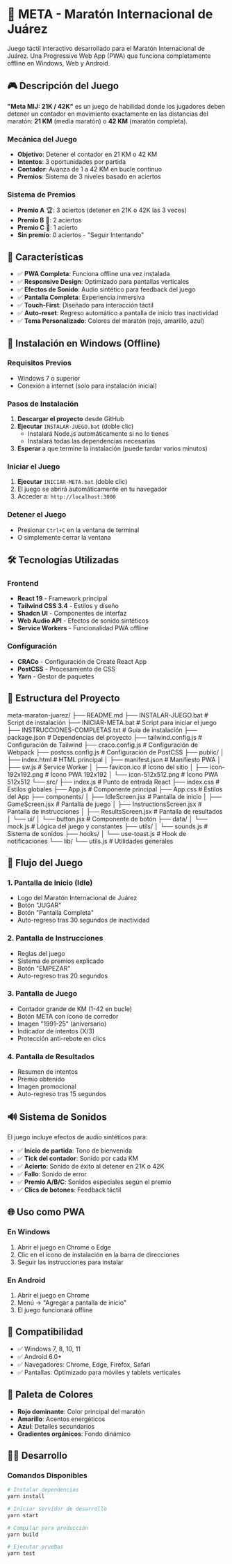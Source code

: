 # 🏃 META - Maratón Internacional de Juárez

Juego táctil interactivo desarrollado para el Maratón Internacional de Juárez. Una Progressive Web App (PWA) que funciona completamente offline en Windows, Web y Android.

## 🎮 Descripción del Juego

**"Meta MIJ: 21K / 42K"** es un juego de habilidad donde los jugadores deben detener un contador en movimiento exactamente en las distancias del maratón: **21 KM** (media maratón) o **42 KM** (maratón completa).

### Mecánica del Juego

- **Objetivo**: Detener el contador en 21 KM o 42 KM
- **Intentos**: 3 oportunidades por partida
- **Contador**: Avanza de 1 a 42 KM en bucle continuo
- **Premios**: Sistema de 3 niveles basado en aciertos

### Sistema de Premios

- **Premio A** 🏆: 3 aciertos (detener en 21K o 42K las 3 veces)
- **Premio B** 🥈: 2 aciertos
- **Premio C** 🥉: 1 acierto
- **Sin premio**: 0 aciertos - "Seguir Intentando"

## 🎨 Características

- ✅ **PWA Completa**: Funciona offline una vez instalada
- ✅ **Responsive Design**: Optimizado para pantallas verticales
- ✅ **Efectos de Sonido**: Audio sintético para feedback del juego
- ✅ **Pantalla Completa**: Experiencia inmersiva
- ✅ **Touch-First**: Diseñado para interacción táctil
- ✅ **Auto-reset**: Regreso automático a pantalla de inicio tras inactividad
- ✅ **Tema Personalizado**: Colores del maratón (rojo, amarillo, azul)

## 🚀 Instalación en Windows (Offline)

### Requisitos Previos

- Windows 7 o superior
- Conexión a internet (solo para instalación inicial)

### Pasos de Instalación

1. **Descargar el proyecto** desde GitHub
2. **Ejecutar** `INSTALAR-JUEGO.bat` (doble clic)
   - Instalará Node.js automáticamente si no lo tienes
   - Instalará todas las dependencias necesarias
3. **Esperar** a que termine la instalación (puede tardar varios minutos)

### Iniciar el Juego

1. **Ejecutar** `INICIAR-META.bat` (doble clic)
2. El juego se abrirá automáticamente en tu navegador
3. Acceder a: `http://localhost:3000`

### Detener el Juego

- Presionar `Ctrl+C` en la ventana de terminal
- O simplemente cerrar la ventana

## 🛠️ Tecnologías Utilizadas

### Frontend
- **React 19** - Framework principal
- **Tailwind CSS 3.4** - Estilos y diseño
- **Shadcn UI** - Componentes de interfaz
- **Web Audio API** - Efectos de sonido sintéticos
- **Service Workers** - Funcionalidad PWA offline

### Configuración
- **CRACo** - Configuración de Create React App
- **PostCSS** - Procesamiento de CSS
- **Yarn** - Gestor de paquetes

## 📁 Estructura del Proyecto

meta-maraton-juarez/ ├── README.md ├── INSTALAR-JUEGO.bat # Script de instalación ├── INICIAR-META.bat # Script para iniciar el juego ├── INSTRUCCIONES-COMPLETAS.txt # Guía de instalación ├── package.json # Dependencias del proyecto ├── tailwind.config.js # Configuración de Tailwind ├── craco.config.js # Configuración de Webpack ├── postcss.config.js # Configuración de PostCSS ├── public/ │ ├── index.html # HTML principal │ ├── manifest.json # Manifiesto PWA │ ├── sw.js # Service Worker │ ├── favicon.ico # Ícono del sitio │ ├── icon-192x192.png # Ícono PWA 192x192 │ └── icon-512x512.png # Ícono PWA 512x512 └── src/ ├── index.js # Punto de entrada React ├── index.css # Estilos globales ├── App.js # Componente principal ├── App.css # Estilos del App ├── components/ │ ├── IdleScreen.jsx # Pantalla de inicio │ ├── GameScreen.jsx # Pantalla de juego │ ├── InstructionsScreen.jsx # Pantalla de instrucciones │ ├── ResultsScreen.jsx # Pantalla de resultados │ └── ui/ │ └── button.jsx # Componente de botón ├── data/ │ └── mock.js # Lógica del juego y constantes ├── utils/ │ └── sounds.js # Sistema de sonidos ├── hooks/ │ └── use-toast.js # Hook de notificaciones └── lib/ └── utils.js # Utilidades generales


## 🎯 Flujo del Juego

### 1. Pantalla de Inicio (Idle)
- Logo del Maratón Internacional de Juárez
- Botón "JUGAR"
- Botón "Pantalla Completa"
- Auto-regreso tras 30 segundos de inactividad

### 2. Pantalla de Instrucciones
- Reglas del juego
- Sistema de premios explicado
- Botón "EMPEZAR"
- Auto-regreso tras 20 segundos

### 3. Pantalla de Juego
- Contador grande de KM (1-42 en bucle)
- Botón META con ícono de corredor
- Imagen "1991-25" (aniversario)
- Indicador de intentos (X/3)
- Protección anti-rebote en clics

### 4. Pantalla de Resultados
- Resumen de intentos
- Premio obtenido
- Imagen promocional
- Auto-regreso tras 15 segundos

## 🔊 Sistema de Sonidos

El juego incluye efectos de audio sintéticos para:
- ✅ **Inicio de partida**: Tono de bienvenida
- ✅ **Tick del contador**: Sonido por cada KM
- ✅ **Acierto**: Sonido de éxito al detener en 21K o 42K
- ✅ **Fallo**: Sonido de error
- ✅ **Premio A/B/C**: Sonidos especiales según el premio
- ✅ **Clics de botones**: Feedback táctil

## 🌐 Uso como PWA

### En Windows
1. Abrir el juego en Chrome o Edge
2. Clic en el ícono de instalación en la barra de direcciones
3. Seguir las instrucciones para instalar

### En Android
1. Abrir el juego en Chrome
2. Menú → "Agregar a pantalla de inicio"
3. El juego funcionará offline

## 📱 Compatibilidad

- ✅ Windows 7, 8, 10, 11
- ✅ Android 6.0+
- ✅ Navegadores: Chrome, Edge, Firefox, Safari
- ✅ Pantallas: Optimizado para móviles y tablets verticales

## 🎨 Paleta de Colores

- **Rojo dominante**: Color principal del maratón
- **Amarillo**: Acentos energéticos
- **Azul**: Detalles secundarios
- **Gradientes orgánicos**: Fondo dinámico

## 👨‍💻 Desarrollo

### Comandos Disponibles

```bash
# Instalar dependencias
yarn install

# Iniciar servidor de desarrollo
yarn start

# Compilar para producción
yarn build

# Ejecutar pruebas
yarn test

